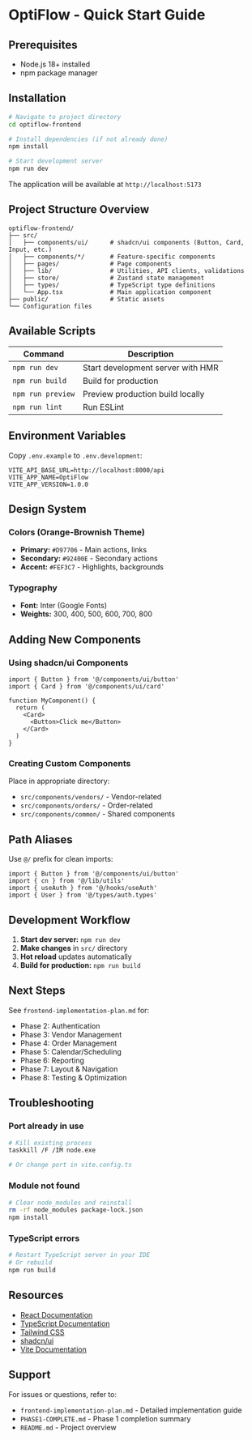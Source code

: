 # OptiFlow - Quick Start Guide

## Prerequisites
- Node.js 18+ installed
- npm package manager

## Installation

```bash
# Navigate to project directory
cd optiflow-frontend

# Install dependencies (if not already done)
npm install

# Start development server
npm run dev
```

The application will be available at `http://localhost:5173`

## Project Structure Overview

```
optiflow-frontend/
├── src/
│   ├── components/ui/      # shadcn/ui components (Button, Card, Input, etc.)
│   ├── components/*/       # Feature-specific components
│   ├── pages/              # Page components
│   ├── lib/                # Utilities, API clients, validations
│   ├── store/              # Zustand state management
│   ├── types/              # TypeScript type definitions
│   └── App.tsx             # Main application component
├── public/                 # Static assets
└── Configuration files
```

## Available Scripts

| Command | Description |
|---------|-------------|
| `npm run dev` | Start development server with HMR |
| `npm run build` | Build for production |
| `npm run preview` | Preview production build locally |
| `npm run lint` | Run ESLint |

## Environment Variables

Copy `.env.example` to `.env.development`:

```env
VITE_API_BASE_URL=http://localhost:8000/api
VITE_APP_NAME=OptiFlow
VITE_APP_VERSION=1.0.0
```

## Design System

### Colors (Orange-Brownish Theme)
- **Primary:** `#D97706` - Main actions, links
- **Secondary:** `#92400E` - Secondary actions
- **Accent:** `#FEF3C7` - Highlights, backgrounds

### Typography
- **Font:** Inter (Google Fonts)
- **Weights:** 300, 400, 500, 600, 700, 800

## Adding New Components

### Using shadcn/ui Components
```tsx
import { Button } from '@/components/ui/button'
import { Card } from '@/components/ui/card'

function MyComponent() {
  return (
    <Card>
      <Button>Click me</Button>
    </Card>
  )
}
```

### Creating Custom Components
Place in appropriate directory:
- `src/components/vendors/` - Vendor-related
- `src/components/orders/` - Order-related
- `src/components/common/` - Shared components

## Path Aliases

Use `@/` prefix for clean imports:

```tsx
import { Button } from '@/components/ui/button'
import { cn } from '@/lib/utils'
import { useAuth } from '@/hooks/useAuth'
import { User } from '@/types/auth.types'
```

## Development Workflow

1. **Start dev server:** `npm run dev`
2. **Make changes** in `src/` directory
3. **Hot reload** updates automatically
4. **Build for production:** `npm run build`

## Next Steps

See `frontend-implementation-plan.md` for:
- Phase 2: Authentication
- Phase 3: Vendor Management
- Phase 4: Order Management
- Phase 5: Calendar/Scheduling
- Phase 6: Reporting
- Phase 7: Layout & Navigation
- Phase 8: Testing & Optimization

## Troubleshooting

### Port already in use
```bash
# Kill existing process
taskkill /F /IM node.exe

# Or change port in vite.config.ts
```

### Module not found
```bash
# Clear node_modules and reinstall
rm -rf node_modules package-lock.json
npm install
```

### TypeScript errors
```bash
# Restart TypeScript server in your IDE
# Or rebuild
npm run build
```

## Resources

- [React Documentation](https://react.dev)
- [TypeScript Documentation](https://www.typescriptlang.org/docs/)
- [Tailwind CSS](https://tailwindcss.com/docs)
- [shadcn/ui](https://ui.shadcn.com)
- [Vite Documentation](https://vitejs.dev)

## Support

For issues or questions, refer to:
- `frontend-implementation-plan.md` - Detailed implementation guide
- `PHASE1-COMPLETE.md` - Phase 1 completion summary
- `README.md` - Project overview
